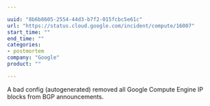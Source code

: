 ```yaml
---

uuid: "8b6b8605-2554-44d3-b7f2-015fcbc5e61c"
url: "https://status.cloud.google.com/incident/compute/16007"
start_time: ""
end_time: ""
categories:
- postmortem
company: "Google"
product: ""

---
```


A bad config (autogenerated) removed all Google Compute Engine IP blocks from BGP announcements.
